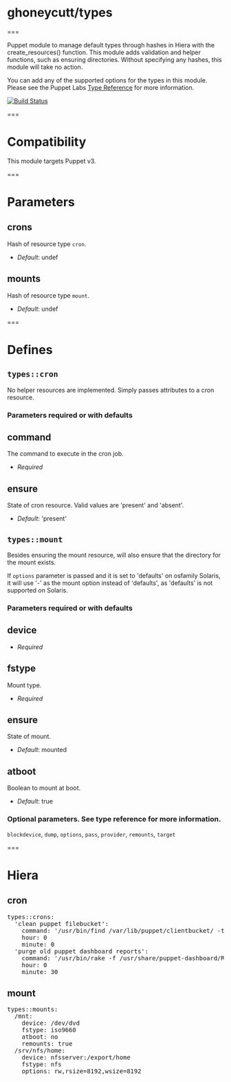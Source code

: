 # ghoneycutt/types
===

Puppet module to manage default types through hashes in Hiera with the
create_resources() function. This module adds validation and helper functions,
such as ensuring directories. Without specifying any hashes, this module will take no action.

You can add any of the supported options for the types in this module. Please see the Puppet Labs [Type Reference](http://docs.puppetlabs.com/references/stable/type.html) for more information.

[![Build Status](https://api.travis-ci.org/ghoneycutt/puppet-module-types.png?branch=master)](https://travis-ci.org/ghoneycutt/puppet-module-types)

===

# Compatibility

This module targets Puppet v3.

===

# Parameters

crons
-----
Hash of resource type `cron`.

- *Default*: undef

mounts
------
Hash of resource type `mount`.

- *Default*: undef

===

# Defines

## `types::cron`
No helper resources are implemented. Simply passes attributes to a cron resource.

### Parameters required or with defaults

command
-------
The command to execute in the cron job.

- *Required*

ensure
------
State of cron resource. Valid values are 'present' and 'absent'.

- *Default*: 'present'


## `types::mount`

Besides ensuring the mount resource, will also ensure that the directory for
the mount exists.

If `options` parameter is passed and it is set to 'defaults' on osfamily
Solaris, it will use '-' as the mount option instead of 'defaults', as
'defaults' is not supported on Solaris.

### Parameters required or with defaults

device
------

- *Required*

fstype
------
Mount type.

- *Required*

ensure
------
State of mount.

- *Default*: mounted

atboot
------
Boolean to mount at boot.

- *Default*: true

### Optional parameters. See type reference for more information.

`blockdevice`, `dump`, `options`, `pass`, `provider`, `remounts`, `target`

===

# Hiera

## cron
<pre>
types::crons:
  'clean puppet filebucket':
    command: '/usr/bin/find /var/lib/puppet/clientbucket/ -type f -mtime +30 -exec /bin/rm -fr {} \;'
    hour: 0
    minute: 0
  'purge old puppet dashboard reports':
    command: '/usr/bin/rake -f /usr/share/puppet-dashboard/Rakefile RAILS_ENV=production reports:prune upto=30 unit=day >> /var/log/puppet/dashboard_maintenance.log'
    hour: 0
    minute: 30
</pre>

## mount
<pre>
types::mounts:
  /mnt:
    device: /dev/dvd
    fstype: iso9660
    atboot: no
    remounts: true
  /srv/nfs/home:
    device: nfsserver:/export/home
    fstype: nfs
    options: rw,rsize=8192,wsize=8192
</pre>
